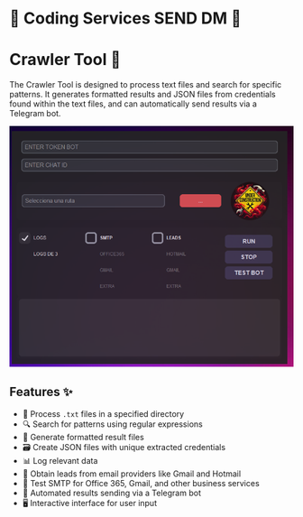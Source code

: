# 🎫 Coding Services SEND DM 🎫

# Crawler Tool 🚀

The Crawler Tool is designed to process text files and search for specific patterns. It generates formatted results and JSON files from credentials found within the text files, and can automatically send results via a Telegram bot.

![Telethon-GUI](main.png)

## Features ✨

- 📁 Process `.txt` files in a specified directory
- 🔍 Search for patterns using regular expressions
- 📄 Generate formatted result files
- 🗃️ Create JSON files with unique extracted credentials
- 📊 Log relevant data
- 📧 Obtain leads from email providers like Gmail and Hotmail
- 🧪 Test SMTP for Office 365, Gmail, and other business services
- 🤖 Automated results sending via a Telegram bot
- 🖥️ Interactive interface for user input
